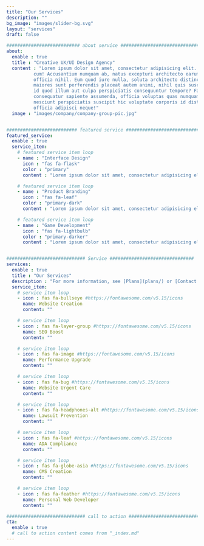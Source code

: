 ```yaml
---
title: "Our Services"
description: ""
bg_image: "images/slider-bg.svg"
layout: "services"
draft: false

########################### about service #############################
about:
  enable : true
  title : "Creative UX/UI Design Agency"
  content : "Lorem ipsum dolor sit amet, consectetur adipisicing elit. Voluptate soluta corporis odit, optio
          cum! Accusantium numquam ab, natus excepturi architecto earum ipsa aliquam, illum, omnis rerum, eveniet
          officia nihil. Eum quod iure nulla, soluta architecto distinctio. Nesciunt odio ullam expedita, neque fugit
          maiores sunt perferendis placeat autem animi, nihil quis suscipit quibusdam ut reiciendis doloribus natus nemo
          id quod illum aut culpa perspiciatis consequuntur tempore? Facilis nam vitae iure quisquam eius harum
          consequatur sapiente assumenda, officia voluptas quas numquam placeat, alias molestias nisi laudantium
          nesciunt perspiciatis suscipit hic voluptate corporis id distinctio earum. Dolor reprehenderit fuga dolore
          officia adipisci neque!"
  image : "images/company/company-group-pic.jpg"


########################## featured service ############################
featured_service:
  enable : true
  service_item:
    # featured service item loop
    - name : "Interface Design"
      icon : "fas fa-flask"
      color : "primary"
      content : "Lorem ipsum dolor sit amet, consectetur adipisicing elit. Saepe enim impedit repudiandae omnis est temporibus."

    # featured service item loop
    - name : "Product Branding"
      icon : "fas fa-leaf"
      color : "primary-dark"
      content : "Lorem ipsum dolor sit amet, consectetur adipisicing elit. Saepe enim impedit repudiandae omnis est temporibus."

    # featured service item loop
    - name : "Game Development"
      icon : "fas fa-lightbulb"
      color : "primary-darker"
      content : "Lorem ipsum dolor sit amet, consectetur adipisicing elit. Saepe enim impedit repudiandae omnis est temporibus."


############################# Service ###############################
services:
  enable : true
  title : "Our Services"
  description : "For more information, see [Plans](plans/) or [Contact Us](contact/)!"
  service_item:
    # service item loop
    - icon : fas fa-bullseye #https://fontawesome.com/v5.15/icons
      name: Website Creation
      content: ""

    # service item loop
    - icon : fas fa-layer-group #https://fontawesome.com/v5.15/icons
      name: SEO Boost
      content: ""

    # service item loop
    - icon : fas fa-image #https://fontawesome.com/v5.15/icons
      name: Performance Upgrade
      content: ""

    # service item loop
    - icon : fas fa-bug #https://fontawesome.com/v5.15/icons
      name: Website Urgent Care
      content: ""

    # service item loop
    - icon : fas fa-headphones-alt #https://fontawesome.com/v5.15/icons
      name: Lawsuit Prevention
      content: ""

    # service item loop
    - icon : fas fa-leaf #https://fontawesome.com/v5.15/icons
      name: ADA Compliance
      content: ""

    # service item loop
    - icon : fas fa-globe-asia #https://fontawesome.com/v5.15/icons
      name: CMS Creation
      content: ""

    # service item loop
    - icon : fas fa-feather #https://fontawesome.com/v5.15/icons
      name: Personal Web Developer
      content: ""

############################# call to action #################################
cta:
  enable : true
  # call to action content comes from "_index.md"
---
```

